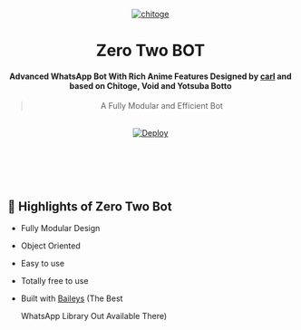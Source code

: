 <div align="center">

<a href="https://github.com/iamherok/Cara_public"><img src="https://i.ibb.co/Sdt43PT/uwp2159409.jpg" alt="chitoge" border="0"></a>

# **Zero Two BOT**

#### **Advanced WhatsApp Bot With Rich Anime Features Designed by [carl](https://github.com/carl9P) and based on Chitoge, Void and Yotsuba Botto**



> A Fully Modular and Efficient Bot <br>



<br>[![Deploy](https://www.herokucdn.com/deploy/button.png)](https://heroku.com/deploy?template=https://github.com/carl9P/zero-two-botto)

<br/><br/>





    

    















    

<br></div>

## 🦋 Highlights of Zero Two Bot

-   Fully Modular Design

-   Object Oriented

-   Easy to use

-   Totally free to use



-   Built with [Baileys](https://github.com/adiwajshing/baileys) (The Best

    WhatsApp Library Out Available There)



















